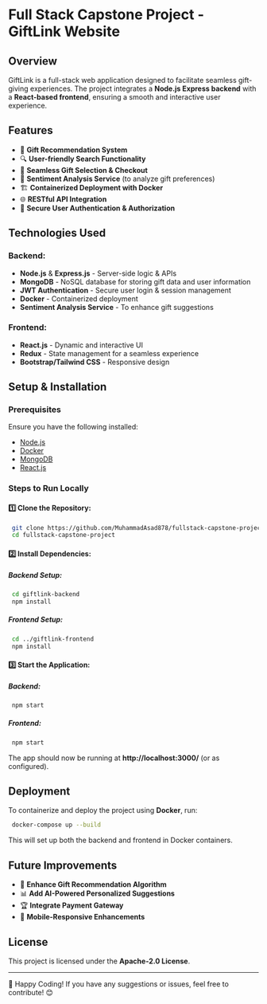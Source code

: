 # Full Stack Capstone Project - GiftLink Website

## Overview
GiftLink is a full-stack web application designed to facilitate seamless gift-giving experiences. The project integrates a **Node.js Express backend** with a **React-based frontend**, ensuring a smooth and interactive user experience.

## Features
- 🎁 **Gift Recommendation System**
- 🔍 **User-friendly Search Functionality**
- 🛒 **Seamless Gift Selection & Checkout**
- 💬 **Sentiment Analysis Service** (to analyze gift preferences)
- 🏗 **Containerized Deployment with Docker**
- 🌐 **RESTful API Integration**
- 🔐 **Secure User Authentication & Authorization**

## Technologies Used
### Backend:
- **Node.js** & **Express.js** - Server-side logic & APIs
- **MongoDB** - NoSQL database for storing gift data and user information
- **JWT Authentication** - Secure user login & session management
- **Docker** - Containerized deployment
- **Sentiment Analysis Service** - To enhance gift suggestions

### Frontend:
- **React.js** - Dynamic and interactive UI
- **Redux** - State management for a seamless experience
- **Bootstrap/Tailwind CSS** - Responsive design

## Setup & Installation
### Prerequisites
Ensure you have the following installed:
- [Node.js](https://nodejs.org/)
- [Docker](https://www.docker.com/)
- [MongoDB](https://www.mongodb.com/)
- [React.js](https://reactjs.org/)

### Steps to Run Locally
#### 1️⃣ Clone the Repository:
```bash
 git clone https://github.com/MuhammadAsad878/fullstack-capstone-project.git
 cd fullstack-capstone-project
```
#### 2️⃣ Install Dependencies:
##### Backend Setup:
```bash
 cd giftlink-backend
 npm install
```
##### Frontend Setup:
```bash
 cd ../giftlink-frontend
 npm install
```
#### 3️⃣ Start the Application:
##### Backend:
```bash
 npm start
```
##### Frontend:
```bash
 npm start
```
The app should now be running at **http://localhost:3000/** (or as configured).

## Deployment
To containerize and deploy the project using **Docker**, run:
```bash
 docker-compose up --build
```
This will set up both the backend and frontend in Docker containers.

## Future Improvements
- 🎯 **Enhance Gift Recommendation Algorithm**
- 📊 **Add AI-Powered Personalized Suggestions**
- 🏆 **Integrate Payment Gateway**
- 📱 **Mobile-Responsive Enhancements**

## License
This project is licensed under the **Apache-2.0 License**.

---
🚀 Happy Coding! If you have any suggestions or issues, feel free to contribute! 😊

